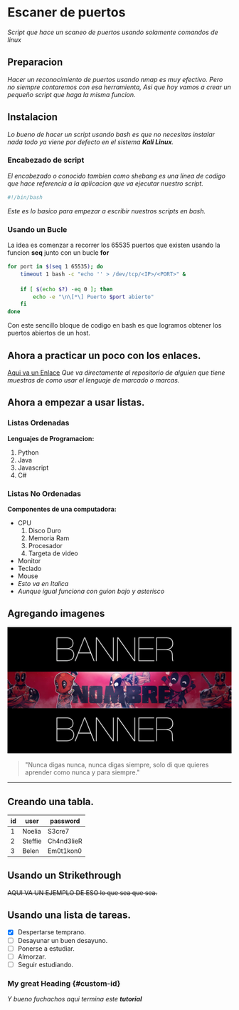 # Escaner de puertos
_Script que hace un scaneo de puertos usando solamente comandos de linux_
## Preparacion
_Hacer un reconocimiento de puertos usando nmap es muy efectivo. Pero no 
siempre contaremos con esa herramienta, Asi que hoy vamos a crear un pequeño
script que haga la misma funcion._
## Instalacion
_Lo bueno de hacer un script usando bash es que no necesitas instalar nada
todo ya viene por defecto en el sistema **Kali Linux**._

### Encabezado de script
_El encabezado o conocido tambien como shebang es una linea de codigo que hace
referencia a la aplicacion que va ejecutar nuestro script._

```bash
#!/bin/bash
```
_Este es lo basico para empezar a escribir nuestros scripts en bash._

### Usando un Bucle

La idea es comenzar a recorrer los 65535 puertos que existen usando la funcion **seq** junto con un bucle **for**
```bash
for port in $(seq 1 65535); do
    timeout 1 bash -c "echo '' > /dev/tcp/<IP>/<PORT>" &
    
    if [ $(echo $?) -eq 0 ]; then
        echo -e "\n\[*\] Puerto $port abierto"
    fi
done
```
Con este sencillo bloque de codigo en bash es que logramos obtener los
puertos abiertos de un host.

## Ahora a practicar un poco con los enlaces.

[Aqui va un Enlace](https://gist.githubusercontent.com/Villanuevand/6386899f70346d4580c723232524d35a/raw/2257b97cb7bd8de0906fa8fcde3a92f8dcb984e0/README-espa%25C3%25B1ol.md) _Que va directamente al repositorio de alguien que tiene muestras
de como usar el lenguaje de marcado o marcas._

## Ahora a empezar a usar listas.

### Listas Ordenadas
**Lenguajes de Programacion:**
1. Python
2. Java
3. Javascript
4. C#

### Listas No Ordenadas
**Componentes de una computadora:**
- CPU
    1. Disco Duro
    2. Memoria Ram
    3. Procesador
    4. Targeta de video
- Monitor
- Teclado
- Mouse
- *Esto va en Italica*
- _Aunque igual funciona con guion bajo y asterisco_

## Agregando imagenes
![Aqui va una Imagen](image.jpg)

> "Nunca digas nunca, nunca digas siempre, solo di que quieres
   aprender como nunca y para siempre."

-------------------------------------------------------------------------------

## Creando una tabla.

| id | user | password |
| --- | ------------------ | ---------- |
| 1 | Noelia | S3cre7 | 
| 2 | Steffie | Ch4nd3lieR | 
| 3 | Belen | Em0t1kon0 | 

## Usando un Strikethrough
~~AQUI VA UN EJEMPLO DE ESO lo que sea que sea.~~

## Usando una lista de tareas.
- [x] Despertarse temprano.
- [ ] Desayunar un buen desayuno.
- [ ] Ponerse a estudiar.
- [ ] Almorzar.
- [ ] Seguir estudiando.

### My great Heading {#custom-id}

_Y bueno fuchachos aqui termina este **tutorial**_
